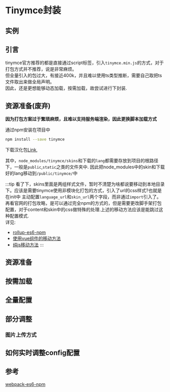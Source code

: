 # Tinymce封装

## 实例
<ClientOnly>
    <Richtext-TinymceEditor></Richtext-TinymceEditor>
</ClientOnly>

## 引言

tinymce官方推荐的都是直接通过script标签，引入`tinymce.min.js`的方式，对于打包方式并不推荐，说是非常麻烦。  
但全量引入的包过大，有接近400k，并且难以使用ts类型推断，需要自己取把ts文件取出来做全局声明。  
因此，还是更想能够动态加载，按需加载，故尝试进行下封装.

## 资源准备(废弃)

**因为打包方案过于繁琐麻烦，且难以支持服务端渲染，因此更换脚本加载方式**

通过npm安装在项目中
```sh
npm install --save tinymce
```
下载汉化包[Link](https://www.tiny.cloud/get-tiny/language-packages/),

其中，`node_modules/tinymce/skins`和下载的`lang`都需要存放到项目的根路径下，一般是`public`,`static`之类的文件夹中.
因此把node_modules中的skin和下载好的lang移动到`/public/tinymce/`中

:::tip
看了下，skins里面是两组样式文件，暂时不清楚为啥都说要移动到本地目录下。应该是需要tinymce使用非模块化打包的方式，引入了url的css样式?也就是在init中
主动配置`language_url`和`skin_url`两个字段，而非通过`import`引入了。  
再看官网的打包攻略，是可以通过完全npm的方式的，但是需要更改脚手架打包配置，对于content和skin中的css做特殊的处理.上述的移动方法应该是能跳过这种配置模式.  
详见:
* [rollup-es6-npm](https://www.tiny.cloud/docs/tinymce/6/rollup-es6-npm/)  
* [使用vue组件的移动方法](https://juejin.cn/post/6844903913607397383)  
* [纯js移动方法](https://juejin.cn/post/6921986236408152077)
:::


## 资源准备

## 按需加载

## 全量配置

## 部分调整


### 图片上传方式


## 如何实时调整config配置
## 参考

[webpack-es6-npm](https://www.tiny.cloud/docs/tinymce/6/webpack-es6-npm/)